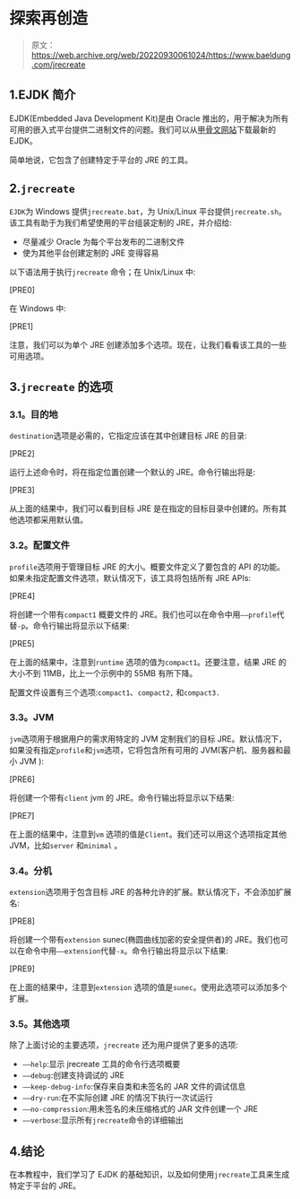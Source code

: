# 探索再创造

> 原文：<https://web.archive.org/web/20220930061024/https://www.baeldung.com/jrecreate>

## 1.EJDK 简介

EJDK(Embedded Java Development Kit)是由 Oracle 推出的，用于解决为所有可用的嵌入式平台提供二进制文件的问题。我们可以从[甲骨文网站](https://web.archive.org/web/20220627171553/http://www.oracle.com/technetwork/java/embedded/downloads/java-embedded-java-se-download-359230.html)下载最新的 EJDK。

简单地说，它包含了创建特定于平台的 JRE 的工具。

## 2.`jrecreate`

`EJDK`为 Windows 提供`jrecreate.bat`，为 Unix/Linux 平台提供`jrecreate.sh`。该工具有助于为我们希望使用的平台组装定制的 JRE，并介绍给:

*   尽量减少 Oracle 为每个平台发布的二进制文件
*   使为其他平台创建定制的 JRE 变得容易

以下语法用于执行`jrecreate` 命令；在 Unix/Linux 中:

[PRE0]

在 Windows 中:

[PRE1]

注意，我们可以为单个 JRE 创建添加多个选项。现在，让我们看看该工具的一些可用选项。

## 3.`jrecreate` 的选项

### **3.1。目的地**

`destination`选项是必需的，它指定应该在其中创建目标 JRE 的目录:

[PRE2]

运行上述命令时，将在指定位置创建一个默认的 JRE。命令行输出将是:

[PRE3]

从上面的结果中，我们可以看到目标 JRE 是在指定的目标目录中创建的。所有其他选项都采用默认值。

### **3.2。配置文件**

`profile`选项用于管理目标 JRE 的大小。概要文件定义了要包含的 API 的功能。如果未指定配置文件选项，默认情况下，该工具将包括所有 JRE APIs:

[PRE4]

将创建一个带有`compact1` 概要文件的 JRE。我们也可以在命令中用`––profile`代替`-p`。命令行输出将显示以下结果:

[PRE5]

在上面的结果中，注意到`runtime` 选项的值为`compact1`。还要注意，结果 JRE 的大小不到 11MB，比上一个示例中的 55MB 有所下降。

配置文件设置有三个选项:`compact1`、`compact2,` 和`compact3.`

### **3.3。JVM**

`jvm`选项用于根据用户的需求用特定的 JVM 定制我们的目标 JRE。默认情况下，如果没有指定`profile`和`jvm`选项，它将包含所有可用的 JVM(客户机、服务器和最小 JVM ):

[PRE6]

将创建一个带有`client` jvm 的 JRE。命令行输出将显示以下结果:

[PRE7]

在上面的结果中，注意到`vm` 选项的值是`Client`。我们还可以用这个选项指定其他 JVM，比如`server` 和`minimal` 。

### **3.4。分机**

`extension`选项用于包含目标 JRE 的各种允许的扩展。默认情况下，不会添加扩展名:

[PRE8]

将创建一个带有`extension` sunec(椭圆曲线加密的安全提供者)的 JRE。我们也可以在命令中用`––extension`代替`-x`。命令行输出将显示以下结果:

[PRE9]

在上面的结果中，注意到`extension` 选项的值是`sunec`。使用此选项可以添加多个扩展。

### **3.5。其他选项**

除了上面讨论的主要选项，`jrecreate` 还为用户提供了更多的选项:

*   `––help`:显示 jrecreate 工具的命令行选项概要
*   `––debug`:创建支持调试的 JRE
*   `––keep-debug-info`:保存来自类和未签名的 JAR 文件的调试信息
*   `––dry-run`:在不实际创建 JRE 的情况下执行一次试运行
*   `––no-compression`:用未签名的未压缩格式的 JAR 文件创建一个 JRE
*   `––verbose`:显示所有`jrecreate`命令的详细输出

## 4.结论

在本教程中，我们学习了 EJDK 的基础知识，以及如何使用`jrecreate`工具来生成特定于平台的 JRE。